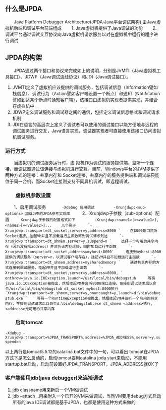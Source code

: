 ## 什么是JPDA 

　　Java Platform Debugger Architecture(JPDA:Java平台调试架构) 由Java虚拟机后端和调试平台前端组成 
　　1. Java虚拟机提供了Java调试的功能 
　　2. 调试平台通过调试交互协议向Java虚拟机请求服务以对在虚拟机中运行的程序进行调试
  
##  JPDA的构架 

　　JPDA通过两个接口和协议来完成如上的说明，分别是JVMTI（Java虚拟机工具接口）、JDWP（Java调试连线协议）和JDI（Java调试接口）。 
1. JVMTI定义了虚拟机应该提供的调试服务，包括调试信息（Information譬如栈信息）、调试行为（Action譬如客户端设置一个断点）和通知（Notification譬如到达某个断点时通知客户端），该接口由虚拟机实现者提供实现，并结合在虚拟机中 
2. JDWP定义调试服务和调试器之间的通信，包括定义调试信息格式和调试请求机制 
3. JDI在语言的高层次上定义了调试者可以使用的调试接口以能方便地与远程的调试服务进行交互，Java语言实现，调试器实现者可直接使用该接口访问虚拟机调试服务。

### 运行方式 

　　当虚拟机的调试服务运行时，虚 拟机作为调试的服务提供端，监听一个连接，而调试器通过该连接与虚拟机进行交互。目前，Windows平台的JVM提供了两种方式的连接：共享内存和 Socket连接，共享内存的服务提供端和调试端只能位于同一台机，而Socket连接则支持不同异机调试，即远程调试。

### 　　虚拟机参数设置 

　　1．启用调试服务 
    ```
　　　　-Xdebug 启用调试 
　　　　-Xrunjdwp:<sub-options> 加载JVM的JPDA参考实现库 
    ```
　　2．Xrunjdwp子参数（sub-options）配置 
　　
    ```
    Xrunjdwp子参数的配置格式如下 
　　　　-Xrunjdwp:<name1>[=<value1>],<name2>[=<value2>]...
　　几个例子 
　　`-Xrunjdwp:transport=dt_socket,server=y,address=8000 `
　　在8000端口监听Socket连接，挂起VM并且不加载运行主函数直到调试请求到达 
　　`-Xrunjdwp:transport=dt_shmem,server=y,suspend=n `
　　选择一个可用的共享内存（因为没有指address）并监听该内存连接，同时加载运行主函数 
　　`-Xrunjdwp:transport=dt_socket,address=myhost:8000` 
　　连接到myhost:8000提供的调试服务（server=n，以调试客户端存在），挂起VM并且不加载运行主函数 
　　`-Xrunjdwp:transport=dt_shmem,address=mysharedmemory `
　　通过共享内存的方式连接到调试服务，挂起VM并且不加载运行主函数 
　　`-Xrunjdwp:transport=dt_socket,server=y,address=8000, `
　　onthrow=java.io.IOException,launch=/usr/local/bin/debugstub 
　　等待java.io.IOException被抛出，然后挂起VM并监听8000端口连接，在接到调试请求后以命令/usr/local/bin/debugstub dt_socket myhost:8000执行 
　　-`Xrunjdwp:transport=dt_shmem,server=y,onuncaught=y,launch=d:\bin\debugstub.exe `
　　等待一个RuntimeException被抛出，然后挂起VM并监听一个可用的共享内存，在接到调试请求后以命令d:\bin\debugstub.exe dt_shmem <address>执行,<address>是可用的共享内存
    ```
 ### 　　启动tomcat 

`-Xdebug -Xrunjdwp:transport=%JPDA_TRANSPORT%,address=%JPDA_ADDRESS%,server=y,suspend=n`

以上两行是tomcat5.5.12的catalina.bat文件中的一句，可以看出 tomcat在JPDA方式下是怎么启动的，启动tomcat要用catalina jpda start来启动，不能用startup.bat启动，启动前设置好JPDA_TRANSPORT，JPDA_ADDRESS就OK了

### 客户端使用jdb(java debugger)来连接调试

1. jdb classname用来新启一个VM做调试
2. jdb –attach ..用来附入一个已开的VM来做调试，当然VM要用debug方式启动
所有的java IDE调试都是基于JPDA，也都是使用这种方式来做的

